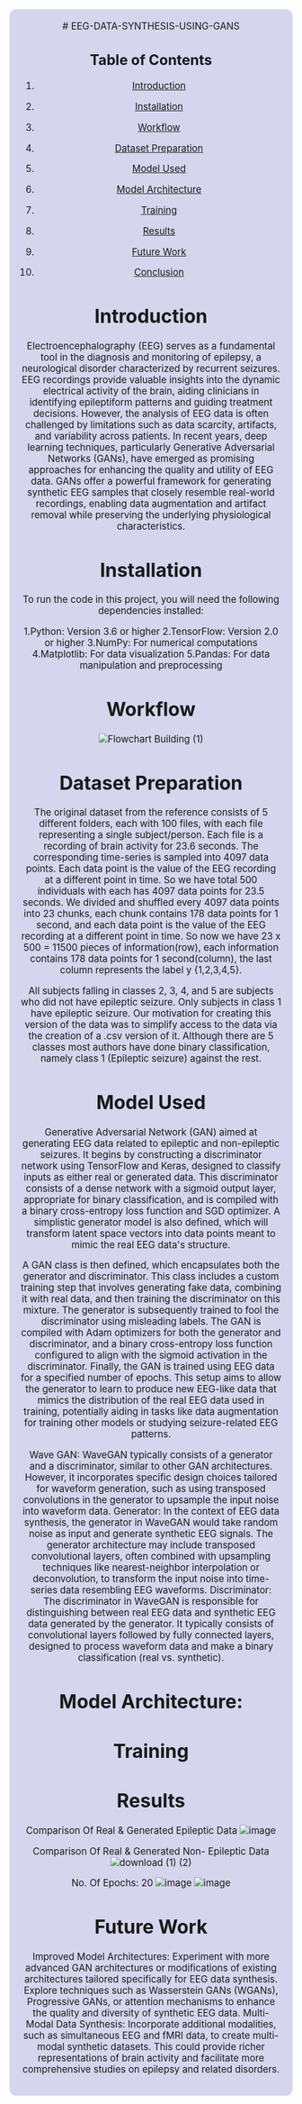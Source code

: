 <div style="border-radius:12px; padding: 20px; background-color: #d5d5ed; font-size:120%; text-align:center">
# EEG-DATA-SYNTHESIS-USING-GANS

## Table of Contents
1. [Introduction](#introduction)
2. [Installation](#installation)
3. [Workflow](#workflow)
4. [Dataset Preparation](#dataset-preparation)
5. [Model Used](#model-used)
6. [Model Architecture ](#model-architecture)
7. [Training](#training)
8. [Results](#results)
   
10. [Future Work](#future-work)
11. [Conclusion](#conclusion)
# Introduction
Electroencephalography (EEG) serves as a fundamental tool in the diagnosis and monitoring of epilepsy, a neurological disorder characterized by recurrent seizures. EEG recordings provide valuable insights into the dynamic electrical activity of the brain, aiding clinicians in identifying epileptiform patterns and guiding treatment decisions. However, the analysis of EEG data is often challenged by limitations such as data scarcity, artifacts, and variability across patients.
In recent years, deep learning techniques, particularly Generative Adversarial Networks (GANs), have emerged as promising approaches for enhancing the quality and utility of EEG data. GANs offer a powerful framework for generating synthetic EEG samples that closely resemble real-world recordings, enabling data augmentation and artifact removal while preserving the underlying physiological characteristics.

# Installation
To run the code in this project, you will need the following dependencies installed:

1.Python: Version 3.6 or higher
2.TensorFlow: Version 2.0 or higher
3.NumPy: For numerical computations
4.Matplotlib: For data visualization
5.Pandas: For data manipulation and preprocessing
# Workflow 
![Flowchart Building (1)](https://github.com/saumitkunder/EEG-DATA-SYNTHESIS-USING-GANS/assets/109196162/427f3e8b-7df1-4565-8f3b-a04d9143a14f)



# Dataset Preparation

The original dataset from the reference consists of 5 different folders, each with 100 files, with each file representing a single subject/person. Each file is a recording of brain activity for 23.6 seconds. The corresponding time-series is sampled into 4097 data points. Each data point is the value of the EEG recording at a different point in time. So we have total 500 individuals with each has 4097 data points for 23.5 seconds.
We divided and shuffled every 4097 data points into 23 chunks, each chunk contains 178 data points for 1 second, and each data point is the value of the EEG recording at a different point in time. So now we have 23 x 500 = 11500 pieces of information(row), each information contains 178 data points for 1 second(column), the last column represents the label y {1,2,3,4,5}.

All subjects falling in classes 2, 3, 4, and 5 are subjects who did not have epileptic seizure. Only subjects in class 1 have epileptic seizure. Our motivation for creating this version of the data was to simplify access to the data via the creation of a .csv version of it. Although there are 5 classes most authors have done binary classification, namely class 1 (Epileptic seizure) against the rest.

# Model Used
Generative Adversarial Network (GAN) aimed at generating EEG data related to epileptic and non-epileptic seizures. It begins by constructing a discriminator network using TensorFlow and Keras, designed to classify inputs as either real or generated data. This discriminator consists of a dense network with a sigmoid output layer, appropriate for binary classification, and is compiled with a binary cross-entropy loss function and SGD optimizer. A simplistic generator model is also defined, which will transform latent space vectors into data points meant to mimic the real EEG data's structure.

A GAN class is then defined, which encapsulates both the generator and discriminator. This class includes a custom training step that involves generating fake data, combining it with real data, and then training the discriminator on this mixture. The generator is subsequently trained to fool the discriminator using misleading labels. The GAN is compiled with Adam optimizers for both the generator and discriminator, and a binary cross-entropy loss function configured to align with the sigmoid activation in the discriminator. Finally, the GAN is trained using EEG data for a specified number of epochs. This setup aims to allow the generator to learn to produce new EEG-like data that mimics the distribution of the real EEG data used in training, potentially aiding in tasks like data augmentation for training other models or studying seizure-related EEG patterns.




Wave GAN: WaveGAN typically consists of a generator and a discriminator, similar to other GAN architectures. However, it incorporates specific design choices tailored for waveform generation, such as using transposed convolutions in the generator to upsample the input noise into waveform data.
Generator:
In the context of EEG data synthesis, the generator in WaveGAN would take random noise as input and generate synthetic EEG signals. The generator architecture may include transposed convolutional layers, often combined with upsampling techniques like nearest-neighbor interpolation or deconvolution, to transform the input noise into time-series data resembling EEG waveforms.
Discriminator:
The discriminator in WaveGAN is responsible for distinguishing between real EEG data and synthetic EEG data generated by the generator. It typically consists of convolutional layers followed by fully connected layers, designed to process waveform data and make a binary classification (real vs. synthetic).


# Model Architecture: 

# Training


# Results

Comparison Of Real & Generated Epileptic Data
![image](https://github.com/saumitkunder/EEG-DATA-SYNTHESIS-USING-GANS/assets/126694480/7db704e6-f3bb-4be1-b4f8-861d6717bfa8)

Comparison Of Real & Generated Non- Epileptic Data
![download (1) (2)](https://github.com/saumitkunder/EEG-DATA-SYNTHESIS-USING-GANS/assets/126694480/6a99207d-e75e-4949-a0c7-38e782d8f778)




No. Of Epochs: 20
![image](https://github.com/saumitkunder/EEG-DATA-SYNTHESIS-USING-GANS/assets/126694480/37171f36-179e-41d2-b143-c8ba73ae4e36)
![image](https://github.com/saumitkunder/EEG-DATA-SYNTHESIS-USING-GANS/assets/126694480/86b44362-68cf-4f07-bcec-9bc2781692dc)





# Future Work

Improved Model Architectures: Experiment with more advanced GAN architectures or modifications of existing architectures tailored specifically for EEG data synthesis. Explore techniques such as Wasserstein GANs (WGANs), Progressive GANs, or attention mechanisms to enhance the quality and diversity of synthetic EEG data.
Multi-Modal Data Synthesis: Incorporate additional modalities, such as simultaneous EEG and fMRI data, to create multi-modal synthetic datasets. This could provide richer representations of brain activity and facilitate more comprehensive studies on epilepsy and related disorders. 
